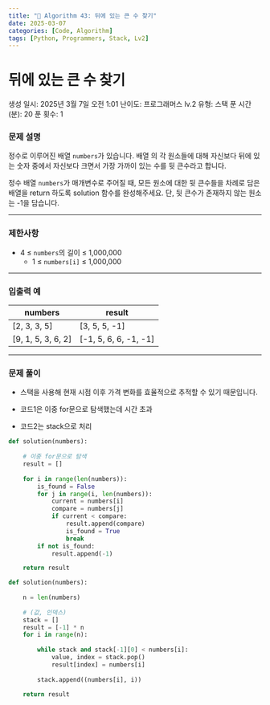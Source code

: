 ```yaml
---
title: "🧠 Algorithm 43: 뒤에 있는 큰 수 찾기"
date: 2025-03-07
categories: [Code, Algorithm]
tags: [Python, Programmers, Stack, Lv2]
---
```


# 뒤에 있는 큰 수 찾기

생성 일시: 2025년 3월 7일 오전 1:01
난이도: 프로그래머스 lv.2
유형: 스택
푼 시간 (분): 20
푼 횟수: 1

### **문제 설명**

정수로 이루어진 배열 `numbers`가 있습니다. 배열 의 각 원소들에 대해 자신보다 뒤에 있는 숫자 중에서 자신보다 크면서 가장 가까이 있는 수를 뒷 큰수라고 합니다.

정수 배열 `numbers`가 매개변수로 주어질 때, 모든 원소에 대한 뒷 큰수들을 차례로 담은 배열을 return 하도록 solution 함수를 완성해주세요. 단, 뒷 큰수가 존재하지 않는 원소는 -1을 담습니다.

---

### 제한사항

- 4 ≤ `numbers`의 길이 ≤ 1,000,000
    - 1 ≤ `numbers[i]` ≤ 1,000,000

---

### 입출력 예

| numbers | result |
| --- | --- |
| [2, 3, 3, 5] | [3, 5, 5, -1] |
| [9, 1, 5, 3, 6, 2] | [-1, 5, 6, 6, -1, -1] |

---

### 문제 풀이

- 스택을 사용해 현재 시점 이후 가격 변화를 효율적으로 추적할 수 있기 때문입니다.

- 코드1은 이중 for문으로 탐색했는데 시간 초과
- 코드2는 stack으로 처리

```python
def solution(numbers):
    
    # 이중 for문으로 탐색
    result = []
    
    for i in range(len(numbers)):
        is_found = False
        for j in range(i, len(numbers)):
            current = numbers[i]
            compare = numbers[j]
            if current < compare:
                result.append(compare)
                is_found = True
                break
        if not is_found:
            result.append(-1)

    return result
```

```python
def solution(numbers):
    
    n = len(numbers)
    
    # (값, 인덱스)
    stack = []
    result = [-1] * n
    for i in range(n):
        
        while stack and stack[-1][0] < numbers[i]:
            value, index = stack.pop()
            result[index] = numbers[i]
            
        stack.append((numbers[i], i))
        
    return result
```